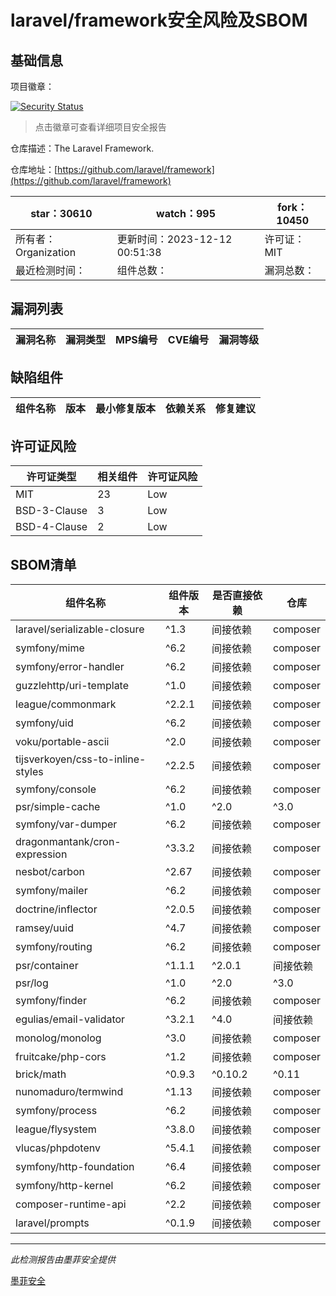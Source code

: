 # laravel/framework安全风险及SBOM

## 基础信息

项目徽章：

[![Security Status](https://www.murphysec.com/platform3/v31/badge/1734284200000835584.svg)](https://www.murphysec.com/console/report/1694415317542723584/1734284200000835584)

> 点击徽章可查看详细项目安全报告

仓库描述：The Laravel Framework.

仓库地址：[https://github.com/laravel/framework](https://github.com/laravel/framework)

| star：30610 | watch：995 | fork：10450 |
| ----------- | -------------- | ------------ |
| 所有者：Organization | 更新时间：2023-12-12 00:51:38 | 许可证：MIT |
| 最近检测时间： | 组件总数： | 漏洞总数： |




## 漏洞列表

| 漏洞名称 | 漏洞类型 | MPS编号 | CVE编号 | 漏洞等级 |
| ------- | ------ | ------- | ------ | ----- |





## 缺陷组件

| 组件名称 | 版本 | 最小修复版本 | 依赖关系 | 修复建议 |
| -------- | ---- | ------------ | -------- | -------- |





## 许可证风险

| 许可证类型 | 相关组件 | 许可证风险 |
| ---------- | -------- | ---------- |
|MIT|23|Low|
|BSD-3-Clause|3|Low|
|BSD-4-Clause|2|Low|




## SBOM清单

| 组件名称 | 组件版本 | 是否直接依赖 | 仓库 |
| -------- | -------- | ------------ | ---- |
|laravel/serializable-closure|^1.3|间接依赖|composer|
|symfony/mime|^6.2|间接依赖|composer|
|symfony/error-handler|^6.2|间接依赖|composer|
|guzzlehttp/uri-template|^1.0|间接依赖|composer|
|league/commonmark|^2.2.1|间接依赖|composer|
|symfony/uid|^6.2|间接依赖|composer|
|voku/portable-ascii|^2.0|间接依赖|composer|
|tijsverkoyen/css-to-inline-styles|^2.2.5|间接依赖|composer|
|symfony/console|^6.2|间接依赖|composer|
|psr/simple-cache|^1.0|^2.0|^3.0|间接依赖|composer|
|symfony/var-dumper|^6.2|间接依赖|composer|
|dragonmantank/cron-expression|^3.3.2|间接依赖|composer|
|nesbot/carbon|^2.67|间接依赖|composer|
|symfony/mailer|^6.2|间接依赖|composer|
|doctrine/inflector|^2.0.5|间接依赖|composer|
|ramsey/uuid|^4.7|间接依赖|composer|
|symfony/routing|^6.2|间接依赖|composer|
|psr/container|^1.1.1|^2.0.1|间接依赖|composer|
|psr/log|^1.0|^2.0|^3.0|间接依赖|composer|
|symfony/finder|^6.2|间接依赖|composer|
|egulias/email-validator|^3.2.1|^4.0|间接依赖|composer|
|monolog/monolog|^3.0|间接依赖|composer|
|fruitcake/php-cors|^1.2|间接依赖|composer|
|brick/math|^0.9.3|^0.10.2|^0.11|间接依赖|composer|
|nunomaduro/termwind|^1.13|间接依赖|composer|
|symfony/process|^6.2|间接依赖|composer|
|league/flysystem|^3.8.0|间接依赖|composer|
|vlucas/phpdotenv|^5.4.1|间接依赖|composer|
|symfony/http-foundation|^6.4|间接依赖|composer|
|symfony/http-kernel|^6.2|间接依赖|composer|
|composer-runtime-api|^2.2|间接依赖|composer|
|laravel/prompts|^0.1.9|间接依赖|composer|


------

*此检测报告由墨菲安全提供*

[墨菲安全](www.murphysec.com)